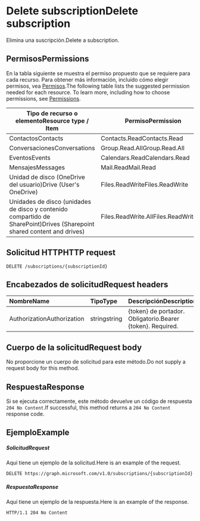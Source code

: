 # <a name="delete-subscription"></a><span data-ttu-id="2343e-101">Delete subscription</span><span class="sxs-lookup"><span data-stu-id="2343e-101">Delete subscription</span></span>

<span data-ttu-id="2343e-102">Elimina una suscripción.</span><span class="sxs-lookup"><span data-stu-id="2343e-102">Delete a subscription.</span></span>

## <a name="permissions"></a><span data-ttu-id="2343e-103">Permisos</span><span class="sxs-lookup"><span data-stu-id="2343e-103">Permissions</span></span>

<span data-ttu-id="2343e-p101">En la tabla siguiente se muestra el permiso propuesto que se requiere para cada recurso. Para obtener más información, incluido cómo elegir permisos, vea [Permisos](../../../concepts/permissions_reference.md).</span><span class="sxs-lookup"><span data-stu-id="2343e-p101">The following table lists the suggested permission needed for each resource. To learn more, including how to choose permissions, see [Permissions](../../../concepts/permissions_reference.md).</span></span>

| <span data-ttu-id="2343e-106">Tipo de recurso o elemento</span><span class="sxs-lookup"><span data-stu-id="2343e-106">Resource type / Item</span></span>        | <span data-ttu-id="2343e-107">Permiso</span><span class="sxs-lookup"><span data-stu-id="2343e-107">Permission</span></span>          |
|-----------------------------|---------------------|
| <span data-ttu-id="2343e-108">Contactos</span><span class="sxs-lookup"><span data-stu-id="2343e-108">Contacts</span></span>                    | <span data-ttu-id="2343e-109">Contacts.Read</span><span class="sxs-lookup"><span data-stu-id="2343e-109">Contacts.Read</span></span>       |
| <span data-ttu-id="2343e-110">Conversaciones</span><span class="sxs-lookup"><span data-stu-id="2343e-110">Conversations</span></span>               | <span data-ttu-id="2343e-111">Group.Read.All</span><span class="sxs-lookup"><span data-stu-id="2343e-111">Group.Read.All</span></span>      |
| <span data-ttu-id="2343e-112">Eventos</span><span class="sxs-lookup"><span data-stu-id="2343e-112">Events</span></span>                      | <span data-ttu-id="2343e-113">Calendars.Read</span><span class="sxs-lookup"><span data-stu-id="2343e-113">Calendars.Read</span></span>      |
| <span data-ttu-id="2343e-114">Mensajes</span><span class="sxs-lookup"><span data-stu-id="2343e-114">Messages</span></span>                    | <span data-ttu-id="2343e-115">Mail.Read</span><span class="sxs-lookup"><span data-stu-id="2343e-115">Mail.Read</span></span>           |
| <span data-ttu-id="2343e-116">Unidad de disco (OneDrive del usuario)</span><span class="sxs-lookup"><span data-stu-id="2343e-116">Drive  (User's OneDrive)</span></span>    | <span data-ttu-id="2343e-117">Files.ReadWrite</span><span class="sxs-lookup"><span data-stu-id="2343e-117">Files.ReadWrite</span></span>     |
| <span data-ttu-id="2343e-118">Unidades de disco (unidades de disco y contenido compartido de SharePoint)</span><span class="sxs-lookup"><span data-stu-id="2343e-118">Drives (Sharepoint shared content and drives)</span></span> | <span data-ttu-id="2343e-119">Files.ReadWrite.All</span><span class="sxs-lookup"><span data-stu-id="2343e-119">Files.ReadWrite.All</span></span> |

## <a name="http-request"></a><span data-ttu-id="2343e-120">Solicitud HTTP</span><span class="sxs-lookup"><span data-stu-id="2343e-120">HTTP request</span></span>
<!-- { "blockType": "ignored" } -->
```http
DELETE /subscriptions/{subscriptionId}
```
## <a name="request-headers"></a><span data-ttu-id="2343e-121">Encabezados de solicitud</span><span class="sxs-lookup"><span data-stu-id="2343e-121">Request headers</span></span>
| <span data-ttu-id="2343e-122">Nombre</span><span class="sxs-lookup"><span data-stu-id="2343e-122">Name</span></span>       | <span data-ttu-id="2343e-123">Tipo</span><span class="sxs-lookup"><span data-stu-id="2343e-123">Type</span></span> | <span data-ttu-id="2343e-124">Descripción</span><span class="sxs-lookup"><span data-stu-id="2343e-124">Description</span></span>|
|:-----------|:------|:----------|
| <span data-ttu-id="2343e-125">Authorization</span><span class="sxs-lookup"><span data-stu-id="2343e-125">Authorization</span></span>  | <span data-ttu-id="2343e-126">string</span><span class="sxs-lookup"><span data-stu-id="2343e-126">string</span></span>  | <span data-ttu-id="2343e-p102">{token} de portador. Obligatorio.</span><span class="sxs-lookup"><span data-stu-id="2343e-p102">Bearer {token}. Required.</span></span> |

## <a name="request-body"></a><span data-ttu-id="2343e-129">Cuerpo de la solicitud</span><span class="sxs-lookup"><span data-stu-id="2343e-129">Request body</span></span>
<span data-ttu-id="2343e-130">No proporcione un cuerpo de solicitud para este método.</span><span class="sxs-lookup"><span data-stu-id="2343e-130">Do not supply a request body for this method.</span></span>

## <a name="response"></a><span data-ttu-id="2343e-131">Respuesta</span><span class="sxs-lookup"><span data-stu-id="2343e-131">Response</span></span>

<span data-ttu-id="2343e-132">Si se ejecuta correctamente, este método devuelve un código de respuesta `204 No Content`.</span><span class="sxs-lookup"><span data-stu-id="2343e-132">If successful, this method returns a `204 No Content` response code.</span></span>
## <a name="example"></a><span data-ttu-id="2343e-133">Ejemplo</span><span class="sxs-lookup"><span data-stu-id="2343e-133">Example</span></span>
##### <a name="request"></a><span data-ttu-id="2343e-134">Solicitud</span><span class="sxs-lookup"><span data-stu-id="2343e-134">Request</span></span>
<span data-ttu-id="2343e-135">Aquí tiene un ejemplo de la solicitud.</span><span class="sxs-lookup"><span data-stu-id="2343e-135">Here is an example of the request.</span></span>
<!-- {
  "blockType": "request",
  "name": "delete_subscription"
}-->
```http
DELETE https://graph.microsoft.com/v1.0/subscriptions/{subscriptionId}
```
##### <a name="response"></a><span data-ttu-id="2343e-136">Respuesta</span><span class="sxs-lookup"><span data-stu-id="2343e-136">Response</span></span>
<span data-ttu-id="2343e-137">Aquí tiene un ejemplo de la respuesta.</span><span class="sxs-lookup"><span data-stu-id="2343e-137">Here is an example of the response.</span></span>
<!-- {
  "blockType": "response",
  "truncated": false,
  "@odata.type": "microsoft.graph.subscription"
} -->
```http
HTTP/1.1 204 No Content
```


<!-- {
  "type": "#page.annotation",
  "description": "Delete subscription",
  "keywords": "",
  "section": "documentation",
  "tocPath": ""
}-->
